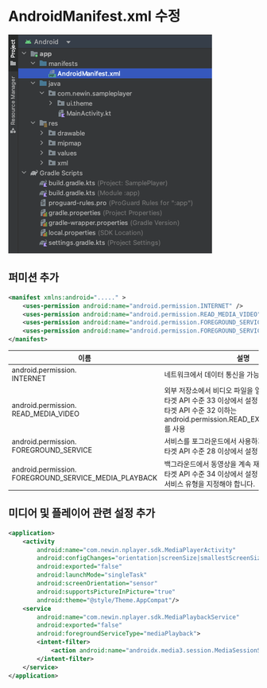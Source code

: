 # AndroidManifest.xml 수정

![](./img/android_manifest.png)

## 퍼미션 추가

```xml
<manifest xmlns:android="....." >
    <uses-permission android:name="android.permission.INTERNET" />
    <uses-permission android:name="android.permission.READ_MEDIA_VIDEO" />
    <uses-permission android:name="android.permission.FOREGROUND_SERVICE" />
    <uses-permission android:name="android.permission.FOREGROUND_SERVICE_MEDIA_PLAYBACK" />
</manifest>
```

| 이름   | 설명 |
|-------|-----|
| android.permission.<br>INTERNET | 네트워크에서 데이터 통신을 가능하게 설정 |
| android.permission.<br>READ_MEDIA_VIDEO | 외부 저장소에서 비디오 파일을 열기 위한 설정<br>타겟 API 수준 33 이상에서 설정<br>타겟 API 수준 32 이하는 android.permission.READ_EXTERNAL_STORAGE를 사용 |
| android.permission.<br>FOREGROUND_SERVICE | 서비스를 포그라운드에서 사용하기 위해서 설정<br>타겟 API 수준 28 이상에서 설정 |
| android.permission.<br>FOREGROUND_SERVICE_MEDIA_PLAYBACK | 백그라운드에서  동영상을 계속 재생하기 위한 설정<br>타겟 API 수준 34 이상에서 설정 - 적절한 포그라운드 서비스 유형을 지정해야 합니다. |

## 미디어 및 플레이어 관련 설정 추가

```xml
<application>
    <activity
        android:name="com.newin.nplayer.sdk.MediaPlayerActivity"
        android:configChanges="orientation|screenSize|smallestScreenSize|screenLayout|keyboardHidden"
        android:exported="false"
        android:launchMode="singleTask"
        android:screenOrientation="sensor"
        android:supportsPictureInPicture="true"
        android:theme="@style/Theme.AppCompat"/>
    <service
        android:name="com.newin.nplayer.sdk.MediaPlaybackService"
        android:exported="false"
        android:foregroundServiceType="mediaPlayback">
        <intent-filter>
            <action android:name="androidx.media3.session.MediaSessionService" />        
        </intent-filter>
    </service>
</application>
```